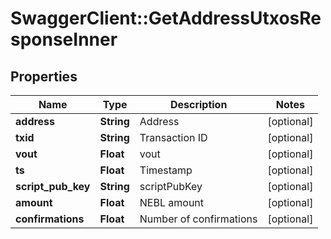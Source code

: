 # SwaggerClient::GetAddressUtxosResponseInner

## Properties
Name | Type | Description | Notes
------------ | ------------- | ------------- | -------------
**address** | **String** | Address | [optional] 
**txid** | **String** | Transaction ID | [optional] 
**vout** | **Float** | vout | [optional] 
**ts** | **Float** | Timestamp | [optional] 
**script_pub_key** | **String** | scriptPubKey | [optional] 
**amount** | **Float** | NEBL amount | [optional] 
**confirmations** | **Float** | Number of confirmations | [optional] 


